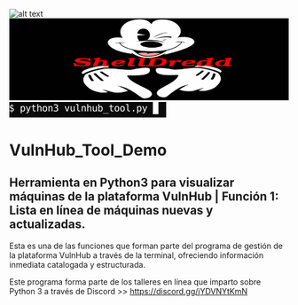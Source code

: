 ![alt text](https://pbs.twimg.com/media/El7p-XoXEAkA1LG.png) 
![alt text](/images/logo-banner.png)
![alt text](/images/1.png)


# VulnHub_Tool_Demo
## Herramienta en Python3 para visualizar máquinas de la plataforma VulnHub | Función 1: Lista en línea de máquinas nuevas y actualizadas.

Esta es una de las funciones que forman parte del programa de gestión de la plataforma VulnHub a través de la terminal, ofreciendo información inmediata catalogada y estructurada.

Este programa forma parte de los talleres en línea que imparto sobre Python 3 a través de Discord >> https://discord.gg/jYDVNYtKmN
